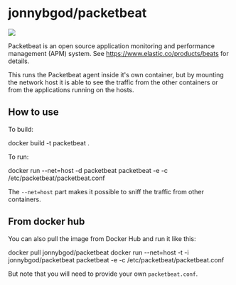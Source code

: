 jonnybgod/packetbeat
=================

[![](https://badge.imagelayers.io/jonnybgod/packetbeat:latest.svg)](https://imagelayers.io/?images=jonnybgod/packetbeat:latest)

Packetbeat is an open source application monitoring and performance management (APM) system.
See https://www.elastic.co/products/beats for details.

This runs the Packetbeat agent inside it's own container, but by mounting the network host it is able to see the traffic from the other containers or from the applications running on the hosts.

## How to use

To build:

  docker build -t packetbeat .

To run:

  docker run --net=host -d packetbeat packetbeat -e -c /etc/packetbeat/packetbeat.conf

The `--net=host` part makes it possible to sniff the traffic from other containers.

## From docker hub

You can also pull the image from Docker Hub and run it like this:

  docker pull jonnybgod/packetbeat
  docker run --net=host -t -i jonnybgod/packetbeat packetbeat -e -c /etc/packetbeat/packetbeat.conf

But note that you will need to provide your own `packetbeat.conf`.